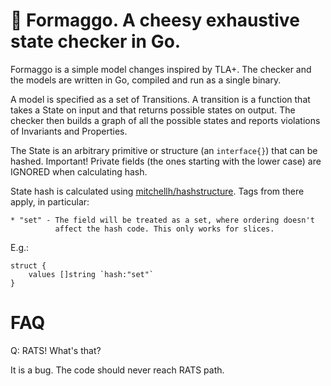 # 🧀 Formaggo. A cheesy exhaustive state checker in Go.

Formaggo is a simple model changes inspired by TLA+. The checker and the models
are written in Go, compiled and run as a single binary.

A model is specified as a set of Transitions. A transition is a function that
takes a State on input and that returns possible states on output.  The checker
then builds a graph of all the possible states and reports violations of
Invariants and Properties.

The State is an arbitrary primitive or structure (an `interface{}`) that can be
hashed. Important! Private fields (the ones starting with the lower case) are
IGNORED when calculating hash.

State hash is calculated using [mitchellh/hashstructure][ref_hash]. Tags from
there apply, in particular:

```
* "set" - The field will be treated as a set, where ordering doesn't
          affect the hash code. This only works for slices.
```

E.g.:

```
struct {
    values []string `hash:"set"`
}
```


[ref_hash]:https://pkg.go.dev/github.com/mitchellh/hashstructure/v2


# FAQ

Q: RATS! What's that?

It is a bug. The code should never reach RATS path.

